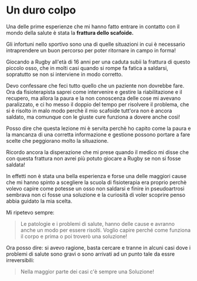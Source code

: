 # Un duro colpo


Una delle prime esperienze che mi hanno fatto entrare in contatto con il mondo della salute è stata la **frattura dello scafoide.** 

Gli infortuni nello sportivo sono una di quelle situazioni in cui è necessario intraprendere un buon percorso per poter ritornare in campo in forma!

Giocando a Rugby all'età di 16 anni per una caduta subii la frattura di questo piccolo osso, che in molti casi quando si rompe fa fatica a saldarsi, sopratutto se non si interviene in modo corretto.

Devo confessare che feci tutto quello che un paziente non dovrebbe fare. Ora da fisioterapista  saprei come intervenire e gestire la riabilitazione e il recupero, ma allora la paura e la non conoscenza delle cose mi avevano paralizzato, e ci ho messo il doppio del tempo per risolvere il problema, che si è risolto in malo modo perchè il mio scafoide tutt'ora non è ancora saldato, ma comunque con le giuste cure funziona a dovere anche così!

Posso dire che questa lezione mi è servita perchè ho capito come la paura e la mancanza di una corretta informazione e gestione possono portare a fare scelte che peggiorano molto la situazione.

Ricordo ancora la disperazione che mi prese quando il medico mi disse che con questa frattura non avrei più potuto giocare a Rugby se non si fosse saldata! 

In effetti non è stata una bella esperienza e forse una delle maggiori cause che mi hanno spinto a scegliere la scuola di fisioterapia era proprio perchè volevo capire come potesse un osso non saldarsi e finire in pseudoartrosi sembrava non ci fosse una soluzione e la curiosità di voler scoprire penso abbia guidato la mia scelta.

Mi ripetevo sempre:
> Le patologie e i problemi di salute, hanno delle cause e avranno anche un modo per essere risolti. 
Voglio capire perché come funziona il corpo e prima o poi troverò una soluzione!

Ora posso dire: si avevo ragione, basta cercare e tranne in alcuni casi dove i problemi di salute sono gravi o sono arrivati ad un punto tale da essre irreversibili:

> Nella maggior parte dei casi c'è sempre una Soluzione!






<!--stackedit_data:
eyJoaXN0b3J5IjpbLTM0NTUxNjU1NCwtNjY5Mzc0NjMzLDk1NT
MyNzM0NywtNTk4ODc1MDMyXX0=
-->